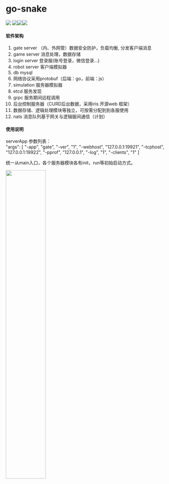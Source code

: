 # go-snake

![](https://img.shields.io/github/issues/Peakchen/go-snake)	![](https://img.shields.io/github/forks/Peakchen/go-snake)![](https://img.shields.io/github/stars/Peakchen/go-snake)![](https://img.shields.io/github/license/Peakchen/go-snake)

#### 软件架构

1. gate server （内、外网管）数据安全防护，负载均衡, 分发客户端消息
2. game server 消息处理，数据存储 
3. login server 登录服(账号登录，微信登录...)
4. robot server 客户端模拟器
5. db mysql 
6. 网络协议采用protobuf（后端：go，前端：js）
7. simulation 服务器模拟器
8. etcd 服务发现
9. grpc 服务期间远程调用
10. 后台控制服务器（CURD后台数据，采用iris 开源web 框架）
11. 数据存储、逻辑处理模块等独立，可按需分配到到各服使用
12. nats 消息队列基于网关与逻辑服间通信（计划）

#### 使用说明
serverApp 参数列表：   
"args": [
    "-app",
    "gate",
    "-ver",
    "1",
    "-webhost",
    "127.0.0.1:19921",
    "-tcphost",
    "127.0.0.1:19922",
    "-pprof",
    "127.0.0.1",
    "-log",
    "1",
    "-clients",
    "1"
]

统一从main入口，各个服务器模块各有init，run等初始启动方式。

<img src="https://github.com/Peakchen/go-snake/tree/master/src/app/note/struct.PNG" width="50%">
